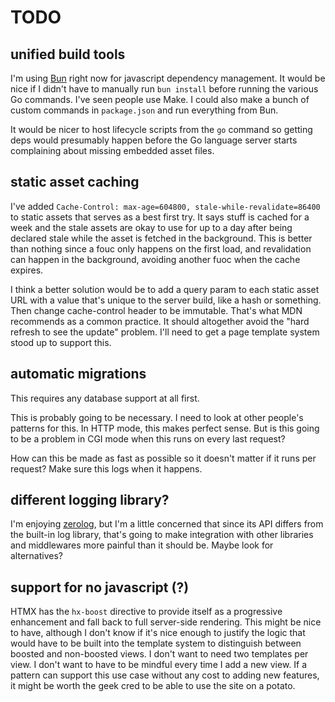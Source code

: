 # TODO

## unified build tools

I'm using [Bun](https://bun.sh/) right now for javascript dependency management. It would be nice if I didn't have to manually run `bun install` before running the various Go commands. I've seen people use Make. I could also make a bunch of custom commands in `package.json` and run everything from Bun.

It would be nicer to host lifecycle scripts from the `go` command so getting deps would presumably happen before the Go language server starts complaining about missing embedded asset files.

## static asset caching

I've added `Cache-Control: max-age=604800, stale-while-revalidate=86400` to static assets that serves as a best first try. It says stuff is cached for a week and the stale assets are okay to use for up to a day after being declared stale while the asset is fetched in the background. This is better than nothing since a fouc only happens on the first load, and revalidation can happen in the background, avoiding another fuoc when the cache expires.

I think a better solution would be to add a query param to each static asset URL with a value that's unique to the server build, like a hash or something. Then change cache-control header to be immutable. That's what MDN recommends as a common practice. It should altogether avoid the "hard refresh to see the update" problem. I'll need to get a page template system stood up to support this.

## automatic migrations

This requires any database support at all first.

This is probably going to be necessary. I need to look at other people's patterns for this. In HTTP mode, this makes perfect sense. But is this going to be a problem in CGI mode when this runs on every last request?

How can this be made as fast as possible so it doesn't matter if it runs per request? Make sure this logs when it happens.

## different logging library?

I'm enjoying [zerolog](https://github.com/rs/zerolog), but I'm a little concerned that since its API differs from the built-in log library, that's going to make integration with other libraries and middlewares more painful than it should be. Maybe look for alternatives?

## support for no javascript (?)

HTMX has the `hx-boost` directive to provide itself as a progressive enhancement and fall back to full server-side rendering. This might be nice to have, although I don't know if it's nice enough to justify the logic that would have to be built into the template system to distinguish between boosted and non-boosted views. I don't want to need two templates per view. I don't want to have to be mindful every time I add a new view. If a pattern can support this use case without any cost to adding new features, it might be worth the geek cred to be able to use the site on a potato.